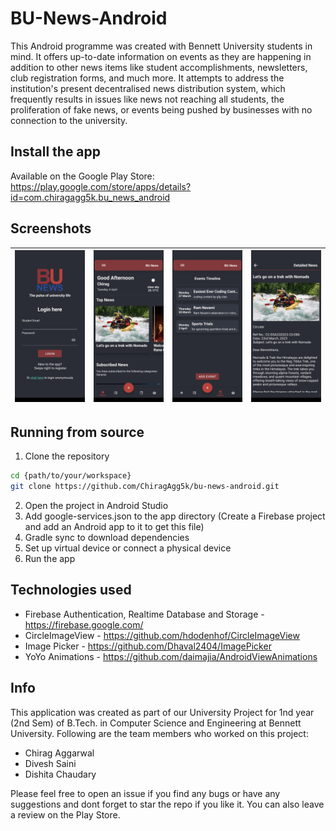 # BU-News-Android 

This Android programme was created with Bennett University students in mind. It offers up-to-date information on events as they are happening in addition to other news items like student accomplishments, newsletters, club registration forms, and much more. It attempts to address the institution's present decentralised news distribution system, which frequently results in issues like news not reaching all students, the proliferation of fake news, or events being pushed by businesses with no connection to the university.

## Install the app

Available on the Google Play Store:
https://play.google.com/store/apps/details?id=com.chiragagg5k.bu_news_android

## Screenshots


| ![](screenshots/screenshot_1.png) | ![](screenshots/screenshot_2.png) | ![](screenshots/screenshot_3.png) | ![](screenshots/screenshot_4.png) |
| :---: | :---: | :---: | :---: |

## Running from source

1. Clone the repository

```bash
cd {path/to/your/workspace}
git clone https://github.com/ChiragAgg5k/bu-news-android.git
```

2. Open the project in Android Studio
3. Add google-services.json to the app directory (Create a Firebase project and add an Android app to it to get this file)
4. Gradle sync to download dependencies
5. Set up virtual device or connect a physical device
6. Run the app

## Technologies used

- Firebase Authentication, Realtime Database and Storage - https://firebase.google.com/
- CircleImageView - https://github.com/hdodenhof/CircleImageView
- Image Picker - https://github.com/Dhaval2404/ImagePicker
- YoYo Animations - https://github.com/daimajia/AndroidViewAnimations

## Info

This application was created as part of our University Project for 1nd year (2nd Sem) of B.Tech. in Computer Science and Engineering at Bennett University. Following are the team members who worked on this project:

- Chirag Aggarwal 
- Divesh Saini
- Dishita Chaudary

Please feel free to open an issue if you find any bugs or have any suggestions and dont forget to star the repo if you like it. You can also leave a review on the Play Store.
